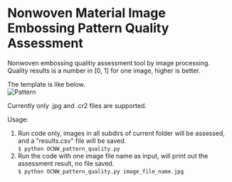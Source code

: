 # Nonwoven Material Image Embossing Pattern Quality Assessment

Nonwoven embossing qualitiy assessment tool by image processing. Quality results is a number in [0, 1] for one image, higher is better. 

The template is like below. <br>
![Pattern](https://github.com/lifengzhao/nonwoven_image_pattern_quality/blob/main/template_thicken4.png 'pattern')

Currently only .jpg and .cr2 files are supported.


Usage:
1. Run code only, images in all subdirs of current folder will be assessed, and a "results.csv" file will be saved.<br>
   `$ python OCNW_pattern_quality.py`
2. Run the code with one image file name as input, will print out the assessment result, no file saved. <br>
   `$ python OCNW_pattern_quality.py image_file_name.jpg`
